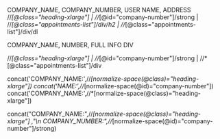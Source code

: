 COMPANY_NAME, COMPANY_NUMBER, USER NAME, ADDRESS
//*[@class="heading-xlarge"] |
//*[@id="company-number"]/strong | 
//*[@class="appointments-list"]/div/h2 |
//*[@class="appointments-list"]/div/dl 



COMPANY_NAME, NUMBER, FULL INFO DIV


//*[@class="heading-xlarge"] |
//*[@id="company-number"]/strong | 
//*[@class="appointments-list"]/div 

concat('COMPANY_NAME:',//*[normalize-space(@class)="heading-xlarge"])
concat('NAME:',//*[normalize-space(@id)="company-number"])
concat('COMPANY_NAME:',//*[normalize-space(@class)="heading-xlarge"])


concat("COMPANY_NAME:",//*[normalize-space(@class)="heading-xlarge"] ,"\n COMPANY_NUMBER:",//*[normalize-space(@id)="company-number"]/strong)